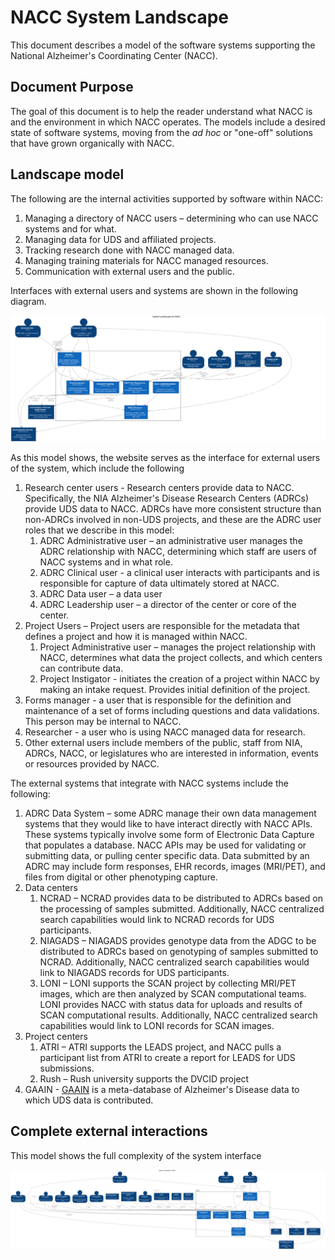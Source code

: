 # NACC System Landscape

This document describes a model of the software systems supporting the National Alzheimer's Coordinating Center (NACC).

## Document Purpose

The goal of this document is to help the reader understand what NACC is and the environment in which NACC operates.
The models include a desired state of software systems, moving from the *ad hoc* or "one-off" solutions that have grown organically with NACC.

## Landscape model

The following are the internal activities supported by software within NACC:

1. Managing a directory of NACC users – determining who can use NACC systems and for what.
2. Managing data for UDS and affiliated projects.
3. Tracking research done with NACC managed data.
4. Managing training materials for NACC managed resources.
5. Communication with external users and the public.

Interfaces with external users and systems are shown in the following diagram.

![Generalized-System-Landscape-Diagram](images/structurizr-GeneralizedSystemLandscape.svg)

As this model shows, the website serves as the interface for external users of the system, which include the following

1. Research center users - Research centers provide data to NACC. 
   Specifically, the NIA Alzheimer's Disease Research Centers (ADRCs) provide UDS data to NACC. 
   ADRCs have more consistent structure than non-ADRCs involved in non-UDS projects, and these are the ADRC user roles that we describe in this model:
    1. ADRC Administrative user – an administrative user manages the ADRC relationship with NACC, determining which staff are users of NACC systems and in what role.
    2. ADRC Clinical user - a clinical user interacts with participants and is responsible for capture of data ultimately stored at NACC.
    3. ADRC Data user – a data user 
    4. ADRC Leadership user – a director of the center or core of the center.
2. Project Users – Project users are responsible for the metadata that defines a project and how it is managed within NACC.
    1. Project Administrative user – manages the project relationship with NACC, determines what data the project collects, and which centers can contribute data.
    2. Project Instigator - initiates the creation of a project within NACC by making an intake request. Provides initial definition of the project.
3. Forms manager - a user that is responsible for the definition and maintenance of a set of forms including questions and data validations.
   This person may be internal to NACC.
4. Researcher - a user who is using NACC managed data for research.
5. Other external users include members of the public, staff from NIA, ADRCs, NACC, or legislatures who are interested in information, events or resources provided by NACC.

The external systems that integrate with NACC systems include the following:

1. ADRC Data System – some ADRC manage their own data management systems that they would like to have interact directly with NACC APIs. 
   These systems typically involve some form of Electronic Data Capture that populates a database. 
   NACC APIs may be used for validating or submitting data, or pulling center specific data.
   Data submitted by an ADRC may include form responses, EHR records, images (MRI/PET), and files from digital or other phenotyping capture.
2. Data centers
   1. NCRAD – NCRAD provides data to be distributed to ADRCs based on the processing of samples submitted.
   Additionally, NACC centralized search capabilities would link to NCRAD records for UDS participants.
   2. NIAGADS – NIAGADS provides genotype data from the ADGC to be distributed to ADRCs based on genotyping of samples submitted to NCRAD.
   Additionally, NACC centralized search capabilities would link to NIAGADS records for UDS participants.
   3. LONI – LONI supports the SCAN project by collecting MRI/PET images, which are then analyzed by SCAN computational teams.
   LONI provides NACC with status data for uploads and results of SCAN computational results.
   Additionally, NACC centralized search capabilities would link to LONI records for SCAN images.
3. Project centers
   1. ATRI – ATRI supports the LEADS project, and NACC pulls a participant list from ATRI to create a report for LEADS for UDS submissions.
   3. Rush – Rush university supports the DVCID project
4. GAAIN - [GAAIN](http://www.gaain.org/) is a meta-database of Alzheimer's Disease data to which UDS data is contributed.


## Complete external interactions

This model shows the full complexity of the system interface

![System-Landscape-Diagram](images/structurizr-SystemLandscape.svg)

